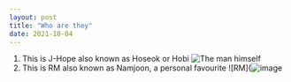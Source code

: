 ```yaml
---
layout: post
title: "Who are they"
date: 2021-10-04
---
```


1. This is J-Hope also known as Hoseok or Hobi
    ![The man himself](https://i.zoomtventertainment.com/story/J-Hope_on_weverse.png)
2. This is RM also known as Namjoon, a personal favourite
    ![RM](![image](https://user-images.githubusercontent.com/91181196/135839714-0f7b1842-b978-4a99-94fa-f8db6ab9887e.png)
